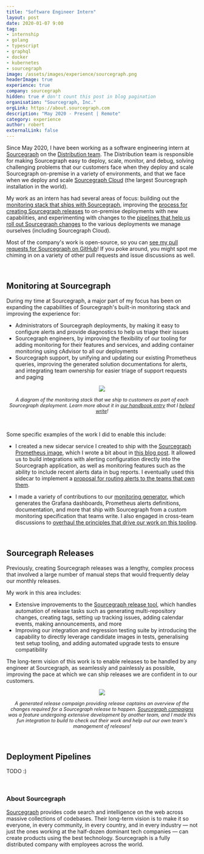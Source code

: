 ```yaml
---
title: "Software Engineer Intern"
layout: post
date: 2020-01-07 9:00
tag:
- internship
- golang
- typescript
- graphql
- docker
- kubernetes
- sourcegraph
image: /assets/images/experience/sourcegraph.png
headerImage: true
experience: true
company: sourcegraph
hidden: true # don't count this post in blog pagination
organisation: "Sourcegraph, Inc."
orgLink: https://about.sourcegraph.com
description: "May 2020 - Present | Remote"
category: experience
author: robert
externalLink: false
---
```


Since May 2020, I have been working as a software engineering intern at [Sourcegraph](#about-sourcegraph) on the [Distribution team](https://about.sourcegraph.com/handbook/engineering/distribution). The Distribution team is responsible for making Sourcegraph easy to deploy, scale, monitor, and debug, solving challenging problems that our customers face when they deploy and scale Sourcegraph on-premise in a variety of environments, and that we face when we deploy and scale [Sourcegraph Cloud](https://sourcegraph.com/search) (the largest Sourcegraph installation in the world).

My work as an intern has had several areas of focus: building out the [monitoring stack that ships with Sourcegraph](#monitoring-at-sourcegraph), improving the [process for creating Sourcegraph releases](#sourcegraph-release-tooling) to on-premise deployments with new capabilities, and experimenting with changes to the [pipelines that help us roll out Sourcegraph changes](#) to the various deployments we manage ourselves (including Sourcegraph Cloud).

Most of the company's work is open-source, so you can [see my pull requests for Sourcegraph on GitHub](https://github.com/search?o=desc&q=org%3Asourcegraph+author%3Abobheadxi+is%3Amerged&s=comments&type=Issues)! If you poke around, you might spot me chiming in on a variety of other pull requests and issue discussions as well.

<br />

## Monitoring at Sourcegraph

During my time at Sourcegraph, a major part of my focus has been on expanding the capabilities of Sourcegraph's built-in monitoring stack and improving the experience for:

* Administrators of Sourcegraph deployments, by making it easy to configure alerts and provide diagnostics to help us triage their issues
* Sourcegraph engineers, by improving the flexibility of our tooling for adding monitoring for their features and services, and adding container monitoring using cAdvisor to all our deployments
* Sourcegraph support, by unifying and updating our existing Prometheus queries, improving the generated solution documentations for alerts, and integrating team ownership for easier triage of support requests and paging

<p align="center">
    <img src="https://storage.googleapis.com/sourcegraph-assets/monitoring-architecture.png" />
</p>

<p align="center">
    <i style="font-size:90%;">
    A diagram of the monitoring stack that we ship to customers as part of each Sourcegraph deployment. Learn more about it in
    <a href="https://about.sourcegraph.com/handbook/engineering/observability/monitoring_architecture">our handbook entry</a> that I
    <a href="https://github.com/sourcegraph/about/pull/1221">helped write</a>!
    </i>
</p>
<br />

Some specific examples of the work I did to enable this include:

* I created a new sidecar service I created to ship with the [Sourcegraph Prometheus image](https://sourcegraph.com/github.com/sourcegraph/sourcegraph/-/tree/docker-images/prometheus), which I wrote a bit about in [this blog post](/docker-sidecar/). It allowed us to build integrations with alerting configuration directly into the Sourcegraph application, as well as monitoring features such as the ability to include recent alerts data in bug reports. I eventually used this sidecar to implement a [proposal for routing alerts to the teams that own them](https://github.com/sourcegraph/sourcegraph/issues/12010).

* I made a variety of contributions to our [monitoring generator](https://sourcegraph.com/github.com/sourcegraph/sourcegraph/-/tree/monitoring), which generates the Grafana dashboards, Prometheus alerts definitions, documentation, and more that ship with Sourcegraph from a custom monitoring specification that teams write. I also engaged in cross-team discussions to [overhaul the principles that drive our work on this tooling](https://github.com/sourcegraph/about/pull/2000).

<br />

## Sourcegraph Releases

Previously, creating Sourcegraph releases was a lengthy, complex process that involved a large number of manual steps that would frequently delay our monthly releases.

My work in this area includes:

* Extensive improvements to the [Sourcegraph release tool](https://sourcegraph.com/github.com/sourcegraph/sourcegraph/-/tree/dev/release), which handles automation of release tasks such as generating multi-repository changes, creating tags, setting up tracking issues, adding calendar events, making announcements, and more
* Improving our integration and regression testing suite by introducing the capability to directly leverage candidate images in tests, generalising test setup tooling, and adding automated upgrade tests to ensure compatibility

The long-term vision of this work is to enable releases to be handled by any engineer at Sourcegraph, as seamlessly and painlessly as possible, improving the pace at which we can ship releases we are confident in to our customers.

<p align="center">
    <img src="https://user-images.githubusercontent.com/23356519/99866490-8d6ded80-2bec-11eb-8c1a-da84f4c352c3.png" />
</p>

<p align="center">
    <i style="font-size:90%;">
    A generated release campaign providing release captains an overview of the changes required for a Sourcegraph release to happen.
    <a href="https://docs.sourcegraph.com/campaigns">Sourcegraph campaigns</a> was a feature undergoing extensive development by another team, and I made this fun integration to build to check out their work and help out our own team's management of releases!
    </i>
</p>

<br />

## Deployment Pipelines

TODO :)

<br />

### About Sourcegraph

[Sourcegraph](https://about.sourcegraph.com/about) provides code search and intelligence on the web
across massive collections of codebases. Their long-term vision is to make it so everyone, in every
community, in every country, and in every industry — not just the ones working at the half-dozen
dominant tech companies — can create products using the best technology. Sourcegraph is a fully
distributed company with employees across the world.
